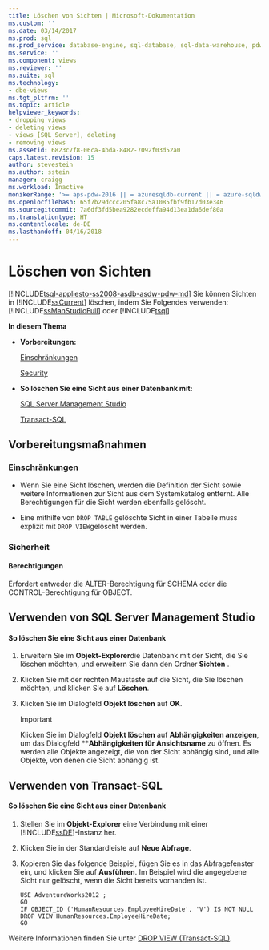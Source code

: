 ```yaml
---
title: Löschen von Sichten | Microsoft-Dokumentation
ms.custom: ''
ms.date: 03/14/2017
ms.prod: sql
ms.prod_service: database-engine, sql-database, sql-data-warehouse, pdw
ms.service: ''
ms.component: views
ms.reviewer: ''
ms.suite: sql
ms.technology:
- dbe-views
ms.tgt_pltfrm: ''
ms.topic: article
helpviewer_keywords:
- dropping views
- deleting views
- views [SQL Server], deleting
- removing views
ms.assetid: 6823c7f8-06ca-4bda-8482-7092f03d52a0
caps.latest.revision: 15
author: stevestein
ms.author: sstein
manager: craigg
ms.workload: Inactive
monikerRange: '>= aps-pdw-2016 || = azuresqldb-current || = azure-sqldw-latest || >= sql-server-2016 || = sqlallproducts-allversions'
ms.openlocfilehash: 65f7b29dccc205fa8c75a1085fbf9fb17d03e346
ms.sourcegitcommit: 7a6df3fd5bea9282ecdeffa94d13ea1da6def80a
ms.translationtype: HT
ms.contentlocale: de-DE
ms.lasthandoff: 04/16/2018
---
```

# <a name="delete-views"></a>Löschen von Sichten
[!INCLUDE[tsql-appliesto-ss2008-asdb-asdw-pdw-md](../../includes/tsql-appliesto-ss2008-asdb-asdw-pdw-md.md)]
  Sie können Sichten in [!INCLUDE[ssCurrent](../../includes/sscurrent-md.md)] löschen, indem Sie Folgendes verwenden: [!INCLUDE[ssManStudioFull](../../includes/ssmanstudiofull-md.md)] oder [!INCLUDE[tsql](../../includes/tsql-md.md)]  
  
 **In diesem Thema**  
  
-   **Vorbereitungen:**  
  
     [Einschränkungen](#Restrictions)  
  
     [Security](#Security)  
  
-   **So löschen Sie eine Sicht aus einer Datenbank mit:**  
  
     [SQL Server Management Studio](#SSMSProcedure)  
  
     [Transact-SQL](#TsqlProcedure)  
  
##  <a name="BeforeYouBegin"></a> Vorbereitungsmaßnahmen  
  
###  <a name="Restrictions"></a> Einschränkungen  
  
-   Wenn Sie eine Sicht löschen, werden die Definition der Sicht sowie weitere Informationen zur Sicht aus dem Systemkatalog entfernt. Alle Berechtigungen für die Sicht werden ebenfalls gelöscht.  
  
-   Eine mithilfe von `DROP TABLE` gelöschte Sicht in einer Tabelle muss explizit mit `DROP VIEW`gelöscht werden.  
  
###  <a name="Security"></a> Sicherheit  
  
####  <a name="Permissions"></a> Berechtigungen  
 Erfordert entweder die ALTER-Berechtigung für SCHEMA oder die CONTROL-Berechtigung für OBJECT.  
  
##  <a name="SSMSProcedure"></a> Verwenden von SQL Server Management Studio  
  
#### <a name="to-delete-a-view-from-a-database"></a>So löschen Sie eine Sicht aus einer Datenbank  
  
1.  Erweitern Sie im **Objekt-Explorer**die Datenbank mit der Sicht, die Sie löschen möchten, und erweitern Sie dann den Ordner **Sichten** .  
  
2.  Klicken Sie mit der rechten Maustaste auf die Sicht, die Sie löschen möchten, und klicken Sie auf **Löschen**.  
  
3.  Klicken Sie im Dialogfeld **Objekt löschen** auf **OK**.  
  
    > [!IMPORTANT]  
    >  Klicken Sie im Dialogfeld **Objekt löschen** auf **Abhängigkeiten anzeigen**, um das Dialogfeld ****Abhängigkeiten für Ansichtsname** zu öffnen. Es werden alle Objekte angezeigt, die von der Sicht abhängig sind, und alle Objekte, von denen die Sicht abhängig ist.  
  
##  <a name="TsqlProcedure"></a> Verwenden von Transact-SQL  
  
#### <a name="to-delete-a-view-from-a-database"></a>So löschen Sie eine Sicht aus einer Datenbank  
  
1.  Stellen Sie im **Objekt-Explorer** eine Verbindung mit einer [!INCLUDE[ssDE](../../includes/ssde-md.md)]-Instanz her.  
  
2.  Klicken Sie in der Standardleiste auf **Neue Abfrage**.  
  
3.  Kopieren Sie das folgende Beispiel, fügen Sie es in das Abfragefenster ein, und klicken Sie auf **Ausführen**. Im Beispiel wird die angegebene Sicht nur gelöscht, wenn die Sicht bereits vorhanden ist.  
  
    ```  
    USE AdventureWorks2012 ;  
    GO  
    IF OBJECT_ID ('HumanResources.EmployeeHireDate', 'V') IS NOT NULL  
    DROP VIEW HumanResources.EmployeeHireDate;  
    GO  
    ```  
  
 Weitere Informationen finden Sie unter [DROP VIEW &#40;Transact-SQL&#41;](../../t-sql/statements/drop-view-transact-sql.md).  
  
  
